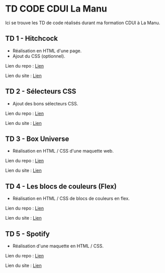 # TD CODE CDUI La Manu

Ici se trouve les TD de code réalisés durant ma formation CDUI à La Manu.


## TD 1 - Hitchcock

- Réalisation en HTML d'une page. 
- Ajout du CSS (optionnel).

Lien du repo : [Lien](https://github.com/sebastien-d-me/td_lamanu_cdui/tree/main/td1_hitchcock)

Lien du site : [Lien](https://sebastien-d-me.github.io/td_lamanu_cdui/td1_hitchcock/)

## TD 2 - Sélecteurs CSS

- Ajout des bons sélecteurs CSS.

Lien du repo : [Lien](https://github.com/sebastien-d-me/td_lamanu_cdui/tree/main/td2_selecteurs_css)

Lien du site : [Lien](https://sebastien-d-me.github.io/td_lamanu_cdui/td2_selecteurs_css/)

## TD 3 - Box Universe

- Réalisation en HTML / CSS d'une maquette web.

Lien du repo : [Lien](https://github.com/sebastien-d-me/td_lamanu_cdui/tree/main/td3_box_universe)

Lien du site : [Lien](https://sebastien-d-me.github.io/td_lamanu_cdui/td3_box_universe/)

## TD 4 - Les blocs de couleurs (Flex)

- Réalisation en HTML / CSS de blocs de couleurs en flex.

Lien du repo : [Lien](https://github.com/sebastien-d-me/td_lamanu_cdui/tree/main/td4_blocs_de_couleurs)

Lien du site : [Lien](https://sebastien-d-me.github.io/td_lamanu_cdui/td4_blocs_de_couleurs/)

## TD 5 - Spotify

- Réalisation d'une maquette en HTML / CSS.

Lien du repo : [Lien](https://github.com/sebastien-d-me/td_lamanu_cdui/tree/main/td5_spotify)

Lien du site : [Lien](https://sebastien-d-me.github.io/td_lamanu_cdui/td5_spotify/)
